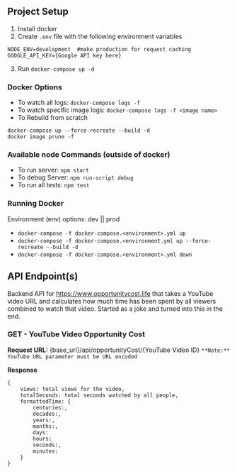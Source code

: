 ## Project Setup
1. Install docker
2. Create ```.env``` file with the following environment variables
```
NODE_ENV=development  #make production for request caching
GOOGLE_API_KEY={Google API key here}
```
3. Run ```docker-compose up -d```

### Docker Options
- To watch all logs: ```docker-compose logs -f```
- To watch specific image logs: ```docker-compose logs -f <image name>```
- To Rebuild from scratch
```
docker-compose up --force-recreate --build -d
docker image prune -f
```

### Available node Commands (outside of docker)
- To run server: ```npm start```
- To debug Server: ```npm run-script debug```
- To run all tests: ```npm test```

### Running Docker
Environment (env) options: dev || prod

- ```docker-compose -f docker-compose.<environment>.yml up```
- ```docker-compose -f docker-compose.<environment.yml up --force-recreate --build -d```
- ```docker-compose -f docker-compose.<environment>.yml down```


## API Endpoint(s)
Backend API for https://www.opportunitycost.life that takes a YouTube video URL and calculates how much time has been spent by all viewers combined to watch that video. Started as a joke and turned into this in the end.

### **GET** - YouTube Video Opportunity Cost 

**Request URL:** {base_url}/api/opportunityCost/{YouTube Video ID}
```**Note:** YouTube URL parameter must be URL encoded```

**Response**
```
{
    views: total views for the video,
    totalSeconds: total seconds watched by all people,
    formattedTime: {
        centuries:,
        decades:,
        years:,
        months:,
        days:
        hours:
        seconds:,
        minutes:
    }
}
```
